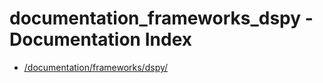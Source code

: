 # documentation_frameworks_dspy - Documentation Index

- [/documentation/frameworks/dspy/](./_documentation_frameworks_dspy_.md)

